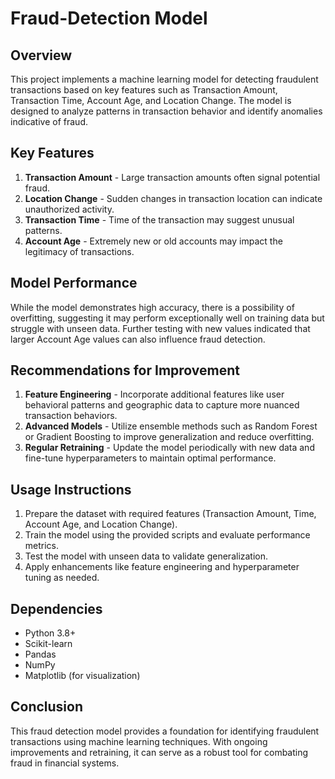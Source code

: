 # Fraud-Detection Model 

## Overview
This project implements a machine learning model for detecting fraudulent transactions based on key features such as Transaction Amount, Transaction Time, Account Age, and Location Change. The model is designed to analyze patterns in transaction behavior and identify anomalies indicative of fraud.

## Key Features
1. **Transaction Amount** - Large transaction amounts often signal potential fraud.
2. **Location Change** - Sudden changes in transaction location can indicate unauthorized activity.
3. **Transaction Time** - Time of the transaction may suggest unusual patterns.
4. **Account Age** - Extremely new or old accounts may impact the legitimacy of transactions.

## Model Performance
While the model demonstrates high accuracy, there is a possibility of overfitting, suggesting it may perform exceptionally well on training data but struggle with unseen data. Further testing with new values indicated that larger Account Age values can also influence fraud detection.

## Recommendations for Improvement
1. **Feature Engineering** - Incorporate additional features like user behavioral patterns and geographic data to capture more nuanced transaction behaviors.
2. **Advanced Models** - Utilize ensemble methods such as Random Forest or Gradient Boosting to improve generalization and reduce overfitting.
3. **Regular Retraining** - Update the model periodically with new data and fine-tune hyperparameters to maintain optimal performance.

## Usage Instructions
1. Prepare the dataset with required features (Transaction Amount, Time, Account Age, and Location Change).
2. Train the model using the provided scripts and evaluate performance metrics.
3. Test the model with unseen data to validate generalization.
4. Apply enhancements like feature engineering and hyperparameter tuning as needed.

## Dependencies
- Python 3.8+
- Scikit-learn
- Pandas
- NumPy
- Matplotlib (for visualization)

## Conclusion
This fraud detection model provides a foundation for identifying fraudulent transactions using machine learning techniques. With ongoing improvements and retraining, it can serve as a robust tool for combating fraud in financial systems.

